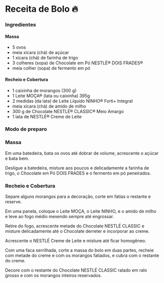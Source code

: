 # Receita de Bolo :fire:

### Ingredientes

#### Massa

- 5 ovos
- meia xícara (chá) de açúcar
- 1 xícara (chá) de farinha de trigo
- 3 colheres (sopa) de Chocolate em Pó NESTLÉ® DOIS FRADES®
- meia colher (sopa) de fermento em pó

#### Recheio e Cobertura

- 1 caixinha de morangos (300 g)
- 1 Leite MOÇA® (lata ou caixinha) 395g
- 2 medidas (da lata) de Leite Líquido NINHO® Forti+ Integral
- meia xícara (chá) de amido de milho
- 300 g de Chocolate NESTLÉ® CLASSIC® Meio Amargo
- 1 lata de NESTLÉ® Creme de Leite

### Modo de preparo

### Massa

Em uma batedeira, bata os ovos até dobrar de volume, acrescente o açúcar e bata bem.

Desligue a batedeira, misture aos poucos e delicadamente a farinha de trigo, o Chocolate em Pó DOIS FRADES e o fermento em pó peneirados.

### Recheio e Cobertura

Separe alguns morangos para a decoração, corte em fatias o restante e reserve.

Em uma panela, coloque o Leite MOÇA, o Leite NINHO, e o amido de milho e leve ao fogo médio mexendo sempre até engrossar.

Retire do fogo, acrescente metade do Chocolate NESTLÉ CLASSIC e misture delicadamente até o Chocolate derreter e incorporar ao creme.

Acrescente o NESTLÉ Creme de Leite e misture até ficar homogêneo.

Com uma faca serrilhada, corte a massa do bolo em duas partes, recheie com metade do creme e com os morangos fatiados, e cubra com o restante do creme.

Decore com o restante do Chocolate NESTLÉ CLASSIC ralado em ralo grosso e com os morangos inteiros reservados.